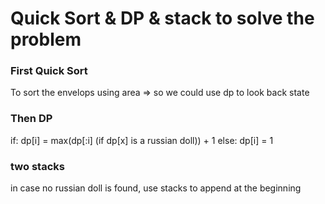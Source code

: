 # Quick Sort & DP & stack to solve the problem

### First Quick Sort 
To sort the envelops using area => so we could use dp to look back state

### Then DP
if: dp[i] = max(dp[:i] (if dp[x] is a russian doll)) + 1
else: dp[i] = 1

### two stacks
in case no russian doll is found, use stacks to append at the beginning 
